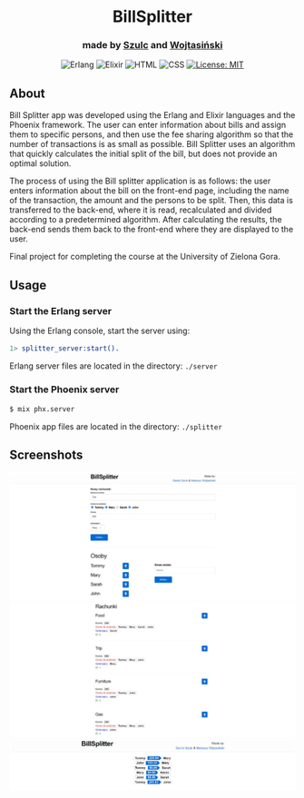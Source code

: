 <h1 align="center"> BillSplitter  </h1>
<h3 align="center">made by <a href="https://github.com/daniel-szulc">Szulc</a> and <a href="https://github.com/mati-wojtacha">Wojtasiński</a></h3>

<div align="center">

![Erlang](https://img.shields.io/badge/Erlang-A90432?logo=erlang&logoColor=white)
![Elixir](https://img.shields.io/badge/Elixir-4B275F?logo=elixir&logoColor=white)
![HTML](https://img.shields.io/badge/HTML5-E34F26?logo=html5&logoColor=white)
![CSS](https://img.shields.io/badge/CSS3-1572B6?logo=css3&logoColor=white)
[![License: MIT](https://img.shields.io/badge/License-MIT-yellow.svg)](https://opensource.org/licenses/MIT)
</div>

## About

Bill Splitter app was developed using the Erlang and Elixir languages and the Phoenix framework. The user can enter information about bills and assign them to specific persons, and then use the fee sharing algorithm so that the number of transactions is as small as possible.
Bill Splitter uses an algorithm that quickly calculates the initial split of the bill, but does not provide an optimal solution.

The process of using the Bill splitter application is as follows: the user enters information about the bill on the front-end page, including the name of the transaction, the amount and the persons to be split. Then, this data is transferred to the back-end, where it is read, recalculated and divided according to a predetermined algorithm. After calculating the results, the back-end sends them back to the front-end where they are displayed to the user.

Final project for completing the course at the University of Zielona Gora.

## Usage

### Start the Erlang server

Using the Erlang console, start the server using:

```erlang
1> splitter_server:start().
```

Erlang server files are located in the directory: `./server`

### Start the Phoenix server

```sh
$ mix phx.server
```

Phoenix app files are located in the directory: `./splitter`

## Screenshots

<img src="/screenshots/01.jpg" alt="BillSplitter"/>

<img src="/screenshots/02.jpg" alt="BillSplitter"/>

<img src="/screenshots/03.jpg" alt="BillSplitter"/>

